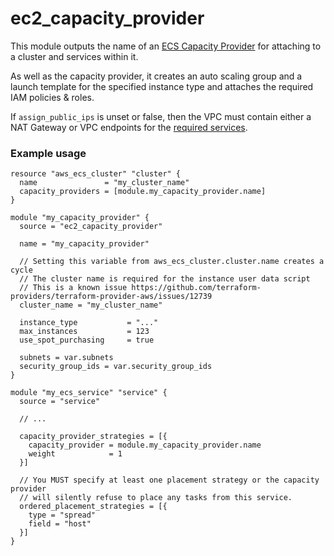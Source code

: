 # ec2_capacity_provider

This module outputs the name of an [ECS Capacity Provider](https://docs.aws.amazon.com/AmazonECS/latest/developerguide/cluster-capacity-providers.html) for attaching to a cluster and services within it.

As well as the capacity provider, it creates an auto scaling group and a launch template for the specified instance type and attaches the required IAM policies & roles.

If `assign_public_ips` is unset or false, then the VPC must contain either a NAT Gateway or VPC endpoints for the [required services](https://docs.aws.amazon.com/AmazonECS/latest/developerguide/vpc-endpoints.html).

### Example usage

```hcl
resource "aws_ecs_cluster" "cluster" {
  name               = "my_cluster_name"
  capacity_providers = [module.my_capacity_provider.name]
}

module "my_capacity_provider" {
  source = "ec2_capacity_provider"

  name = "my_capacity_provider"

  // Setting this variable from aws_ecs_cluster.cluster.name creates a cycle
  // The cluster name is required for the instance user data script
  // This is a known issue https://github.com/terraform-providers/terraform-provider-aws/issues/12739
  cluster_name = "my_cluster_name"

  instance_type           = "..."
  max_instances           = 123
  use_spot_purchasing     = true

  subnets = var.subnets
  security_group_ids = var.security_group_ids
}

module "my_ecs_service" "service" {
  source = "service"

  // ...

  capacity_provider_strategies = [{
    capacity_provider = module.my_capacity_provider.name
    weight            = 1
  }]

  // You MUST specify at least one placement strategy or the capacity provider
  // will silently refuse to place any tasks from this service.
  ordered_placement_strategies = [{
    type = "spread"
    field = "host"
  }]
}
```

